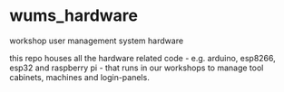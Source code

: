 # wums_hardware
workshop user management system hardware

this repo houses all the hardware related code - e.g. arduino, esp8266, esp32 and raspberry pi - that runs in our workshops to manage tool cabinets, machines and login-panels.
